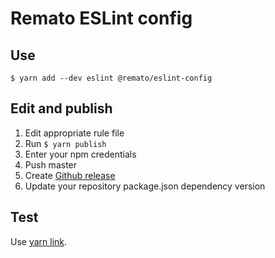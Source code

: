 # Remato ESLint config

## Use

```
$ yarn add --dev eslint @remato/eslint-config
```

## Edit and publish

1. Edit appropriate rule file
2. Run `$ yarn publish`
3. Enter your npm credentials
4. Push master
5. Create [Github release](https://github.com/rematocorp/eslint-config/releases)
6. Update your repository package.json dependency version

## Test

Use [yarn link](https://classic.yarnpkg.com/en/docs/cli/link/).
